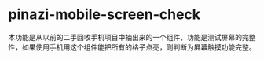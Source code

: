 # pinazi-mobile-screen-check
本功能是从以前的二手回收手机项目中抽出来的一个组件，功能是测试屏幕的完整性，如果使用手机用这个组件能把所有的格子点亮，则判断为屏幕触摸功能完整。
